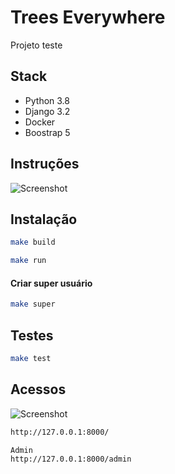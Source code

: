 # Trees Everywhere

Projeto teste

## Stack

* Python 3.8
* Django 3.2
* Docker
* Boostrap 5


## Instruções

![Screenshot](https://i.imgur.com/jFj6x6e.png)


## Instalação

```bash
make build
```

```bash
make run
```

#### Criar super usuário
```bash
make super
```

## Testes
```bash
make test
```

## Acessos

![Screenshot](https://i.imgur.com/rORlSgN.png)


```sh
http://127.0.0.1:8000/
```

```sh
Admin
http://127.0.0.1:8000/admin
```